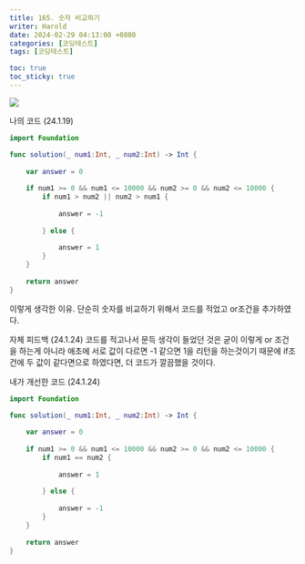 ```yaml
---
title: 165. 숫자 비교하기
writer: Harold
date: 2024-02-29 04:13:00 +0800
categories: [코딩테스트]
tags: [코딩테스트]

toc: true
toc_sticky: true
---
```

![](https://velog.velcdn.com/images/haroldfromk/post/b8d0f231-4b1c-427a-a8d7-22966aec106b/image.png)

나의 코드 (24.1.19)
```swift
import Foundation

func solution(_ num1:Int, _ num2:Int) -> Int {
    
    var answer = 0
    
    if num1 >= 0 && num1 <= 10000 && num2 >= 0 && num2 <= 10000 {
        if num1 > num2 || num2 > num1 {
            
            answer = -1
            
        } else {
            
            answer = 1
        }
    }
    
    return answer
}
```

이렇게 생각한 이유.
단순히 숫자를 비교하기 위해서 코드를 적었고 or조건을 추가하였다.

자체 피드백 (24.1.24)
코드를 적고나서 문득 생각이 들었던 것은 굳이 이렇게 or 조건을 하는게 아니라 애초에 서로 값이 다르면 -1 같으면 1을 리턴을 하는것이기 때문에 if조건에 두 값이 같다면으로 하였다면, 더 코드가 깔끔했을 것이다.

내가 개선한 코드 (24.1.24)

```swift
import Foundation

func solution(_ num1:Int, _ num2:Int) -> Int {
    
    var answer = 0
    
    if num1 >= 0 && num1 <= 10000 && num2 >= 0 && num2 <= 10000 {
        if num1 == num2 {
            
            answer = 1
            
        } else {
            
            answer = -1
        }
    }
    
    return answer
}
```
